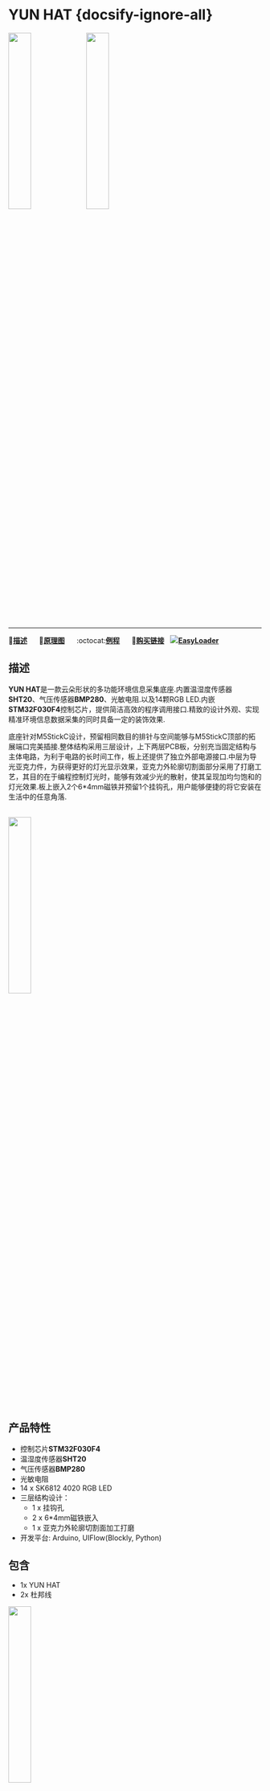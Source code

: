 # YUN HAT {docsify-ignore-all}

<img src="assets\img\product_pics\hat\yun_hat\yun_hat_01.jpg" width="30%" height="30%">
<img src="assets\img\product_pics\hat\yun_hat\yun_hat_02.jpg" width="30%" height="30%">

***

:memo:**[描述](#描述)**&nbsp;&nbsp;&nbsp;&nbsp;&nbsp;&nbsp;:electric_plug:**[原理图](#原理图)**&nbsp;&nbsp;&nbsp;&nbsp;&nbsp;&nbsp;:octocat:**[例程](#例程)**&nbsp;&nbsp;&nbsp;&nbsp;&nbsp;&nbsp;🛒**[购买链接](https://m5stack.com/products/m5stickc-yun-hatsh20-bmp280-sk6812)**&nbsp;&nbsp;&nbsp;<img src="https://m5stack.oss-cn-shenzhen.aliyuncs.com/image/EasyLoader_M5StickC_logo_min.png">**[EasyLoader](#EasyLoader)**

## 描述

**YUN HAT**是一款云朵形状的多功能环境信息采集底座.内置温湿度传感器**SHT20**、气压传感器**BMP280**、光敏电阻.以及14颗RGB LED.内嵌**STM32F030F4**控制芯片，提供简洁高效的程序调用接口.精致的设计外观、实现精准环境信息数据采集的同时具备一定的装饰效果.

底座针对M5StickC设计，预留相同数目的排针与空间能够与M5StickC顶部的拓展端口完美插接.整体结构采用三层设计，上下两层PCB板，分别充当固定结构与主体电路，为利于电路的长时间工作，板上还提供了独立外部电源接口.中层为导光亚克力件，为获得更好的灯光显示效果，亚克力外轮廓切割面部分采用了打磨工艺，其目的在于编程控制灯光时，能够有效减少光的散射，使其呈现加均匀饱和的灯光效果.板上嵌入2个6*4mm磁铁并预留1个挂钩孔，用户能够便捷的将它安装在生活中的任意角落.

<br>

<img src="assets\img\product_pics\hat\yun_hat\yun_hat_03.jpg" width="30%" height="30%">

<br>

## 产品特性

- 控制芯片**STM32F030F4**
- 温湿度传感器**SHT20**
- 气压传感器**BMP280**
- 光敏电阻
- 14 x SK6812 4020 RGB LED
- 三层结构设计：
    - 1 x 挂钩孔
    - 2 x 6*4mm磁铁嵌入
    - 1 x 亚克力外轮廓切割面加工打磨
- 开发平台: Arduino, UIFlow(Blockly, Python)

## 包含

- 1x YUN HAT
- 2x 杜邦线

<img src="assets\img\product_pics\hat\yun_hat\yun_hat_04.jpg" width="30%" height="30%">

## 应用

-  环境信息采集
-  智能家居装饰

## 原理图

<img src="assets\img\product_pics\hat\yun_hat\yun_hat_05.jpg" width="50%">

## 相关链接

-  **datasheet**

    - [SHT20](https://m5stack.oss-cn-shenzhen.aliyuncs.com/resource/docs/datasheet/hat/SHT20_Datasheet_en.pdf)
    - [BMP280](https://m5stack.oss-cn-shenzhen.aliyuncs.com/resource/docs/datasheet/hat/BMP280-DS001-11_en.pdf)

## EasyLoader

<img src="https://m5stack.oss-cn-shenzhen.aliyuncs.com/image/EasyLoader_M5StickC_logo.png" width="100px" style="margin-top:20px">

<a href="https://m5stack.oss-cn-shenzhen.aliyuncs.com/EasyLoader/HAT/YUN/EasyLoader_YUN_HAT.exe"><button type="button" class="btn btn-primary">点击下载EasyLoader</button></a>

>1.EasyLoader是一个简洁快速的程序烧录器，每一个产品页面里的EasyLoader都提供了一个与产品相关的案例程序，通过简单步骤将其烧录至主控，能够进行一系列的功能验证.**(目前EasyLoader仅适用于Windows操作系统)**

>2.下载软件后，双击运行应用程序，将M5设备通过数据线连接至电脑,选择端口参数，点击 **"Burn"** 即可开始烧录.(**为M5StickC烧录时，请将波特率设置在750000或115200**)

## 例程

- **UIFlow**

Open http://flow.m5stack.com and Load Demo

<img src="assets/img/product_pics/hat/yun_hat/yun.png">

- **Arduino**

To get complete code, please click [here](https://github.com/m5stack/M5-ProductExampleCodes/tree/master/Hat/hat-yun)

### 管脚映射

<table>
 <tr><td>M5StickC</td><td>GND</td><td>5V OUT</td><td>GPIO26</td><td>GPIO0</td><td>GPIO36</td><td>BAT</td><td>3V3</td><td>5V IN</td></tr>
 <tr><td>YUN HAT</td><td>GND</td><td>+5V</td><td>SCL</td><td>SDA</td><td>/</td><td>BAT</td><td>+3.3V</td><td>+5V IN</td></tr>
</table>

## 相关视频

**Demo** 

<video class="video_size" controls>
    <source src="https://m5stack.oss-cn-shenzhen.aliyuncs.com/video/Product_example_video/HAT/YUN-HAT.mp4" type="video/mp4" >
</video>


<script>

   var purchase_link = 'https://m5stack.com/collections/m5-core/products/basic-core-iot-development-kit';


   anchor_search(purchase_link);
   scrollFunc();

</script>